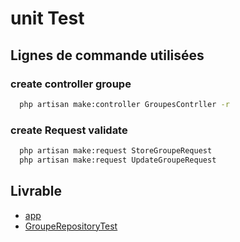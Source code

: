 # unit Test

##  Lignes de commande utilisées

### create controller groupe
```bash
  php artisan make:controller GroupesContrller -r
```
### create Request validate
```bash
  php artisan make:request StoreGroupeRequest
  php artisan make:request UpdateGroupeRequest

```


## Livrable
-  [app](https://github.com/solicoders/Prototype_Achaou_Hamid/tree/develop/app)
-  [GroupeRepositoryTest]()
